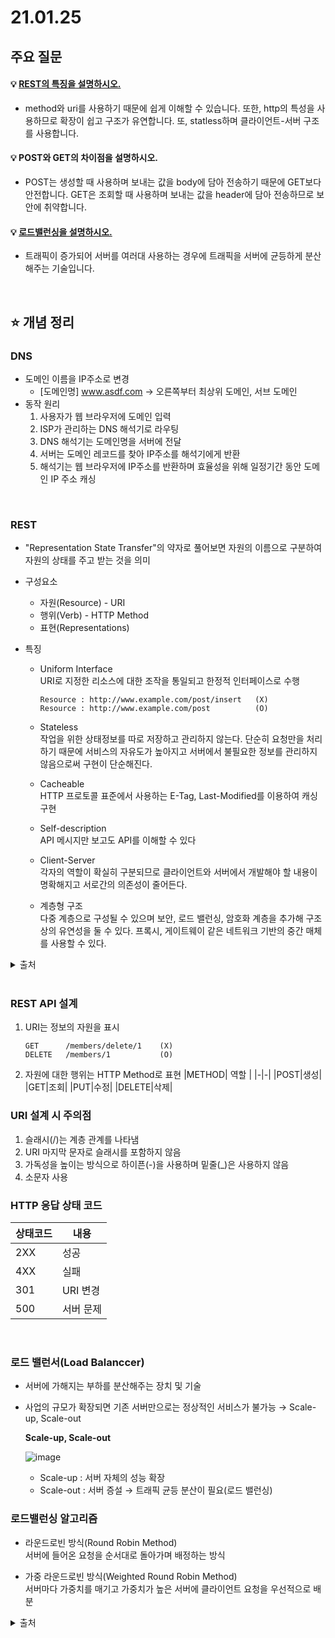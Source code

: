 # 21.01.25

## 주요 질문

#### 💡 [REST의 특징을 설명하시오.](#rest)
   * method와 uri를 사용하기 때문에 쉽게 이해할 수 있습니다. 또한, http의 특성을 사용하므로 확장이 쉽고 구조가 유연합니다. 또, statless하며 클라이언트-서버 구조를 사용합니다.
   
#### 💡 POST와 GET의 차이점을 설명하시오.
   * POST는 생성할 때 사용하며 보내는 값을 body에 담아 전송하기 때문에 GET보다 안전합니다. GET은 조회할 때 사용하며 보내는 값을 header에 담아 전송하므로 보안에 취약합니다.
   
#### 💡 [로드밸런싱을 설명하시오.](#로드-밸런서load-balanccer)
   * 트래픽이 증가되어 서버를 여러대 사용하는 경우에 트래픽을 서버에 균등하게 분산해주는 기술입니다.

<br/>

## ⭐ 개념 정리

### DNS
   * 도메인 이름을 IP주소로 변경
      * [도메인명] www.asdf.com    →  오른쪽부터 최상위 도메인, 서브 도메인
   * 동작 원리  
      1. 사용자가 웹 브라우저에 도메인 입력
      2. ISP가 관리하는 DNS 해석기로 라우팅
      3. DNS 해석기는 도메인명을 서버에 전달
      4. 서버는 도메인 레코드를 찾아 IP주소를 해석기에게 반환
      4. 해석기는 웹 브라우저에 IP주소를 반환하며 효율성을 위해 일정기간 동안 도메인 IP 주소 캐싱
<br/>

### REST
   * "Representation State Transfer"의 약자로 풀어보면 자원의 이름으로 구분하여 자원의 상태를 주고 받는 것을 의미
   * 구성요소
      * 자원(Resource) - URI
      * 행위(Verb) - HTTP Method
      * 표현(Representations)

   * 특징
      * Uniform Interface  
      URI로 지정한 리소스에 대한 조작을 통일되고 한정적 인터페이스로 수행  
         ```
         Resource : http://www.example.com/post/insert   (X)
         Resource : http://www.example.com/post          (O)
         ```  
      * Stateless  
      작업을 위한 상태정보를 따로 저장하고 관리하지 않는다. 단순히 요청만을 처리하기 때문에 서비스의 자유도가 높아지고 서버에서 불필요한 정보를 관리하지 않음으로써 구현이 단순해진다.

      * Cacheable  
      HTTP 프로토콜 표준에서 사용하는 E-Tag, Last-Modified를 이용하여 캐싱 구현

      * Self-description  
      API 메시지만 보고도 API를 이해할 수 있다

      * Client-Server  
      각자의 역할이 확실히 구분되므로 클라이언트와 서버에서 개발해야 할 내용이 명확해지고 서로간의 의존성이 줄어든다.

      * 계층형 구조  
      다중 계층으로 구성될 수 있으며 보안, 로드 밸런싱, 암호화 계층을 추가해 구조상의 유연성을 둘 수 있다. 프록시, 게이트웨이 같은 네트워크 기반의 중간 매체를 사용할 수 있다.

   <details markdown="1">
    <summary>출처</summary>
    https://gmlwjd9405.github.io/2018/09/21/rest-and-restful.html
  </details>

<br/>

### REST API 설계
   1. URI는 정보의 자원을 표시
      ```
      GET      /members/delete/1    (X)
      DELETE   /members/1           (O)
      ```

   2. 자원에 대한 행위는 HTTP Method로 표현
      |METHOD| 역할 |
      |-|-|
      |POST|생성|
      |GET|조회|
      |PUT|수정|
      |DELETE|삭제|

### URI 설계 시 주의점
   1. 슬래시(/)는 계층 관계를 나타냄
   2. URI 마지막 문자로 슬래시를 포함하지 않음
   3. 가독성을 높이는 방식으로 하이픈(-)을 사용하며 밑줄(_)은 사용하지 않음
   4. 소문자 사용

### HTTP 응답 상태 코드
|상태코드|내용|
|-|-|
|2XX|성공|
|4XX|실패|
|301|URI 변경|
|500|서버 문제|

<br/>

### 로드 밸런서(Load Balanccer)
   * 서버에 가해지는 부하를 분산해주는 장치 및 기술
   * 사업의 규모가 확장되면 기존 서버만으로는 정상적인 서비스가 불가능 → Scale-up, Scale-out

      **Scale-up, Scale-out**
      
      ![image](https://user-images.githubusercontent.com/36289638/105701866-4da9e600-5f4e-11eb-9322-69c2e16ab1f3.png)

      * Scale-up : 서버 자체의 성능 확장
      * Scale-out : 서버 증설 → 트래픽 균등 분산이 필요(로드 밸런싱)

### 로드밸런싱 알고리즘
   * 라운드로빈 방식(Round Robin Method)  
   서버에 들어온 요청을 순서대로 돌아가며 배정하는 방식

   * 가중 라운드로빈 방식(Weighted Round Robin Method)  
   서버마다 가중치를 매기고 가중치가 높은 서버에 클라이언트 요청을 우선적으로 배분

<details markdown="1">
   <summary>출처</summary>
   https://m.post.naver.com/viewer/postView.nhn?volumeNo=27046347&memberNo=2521903  
<details>
